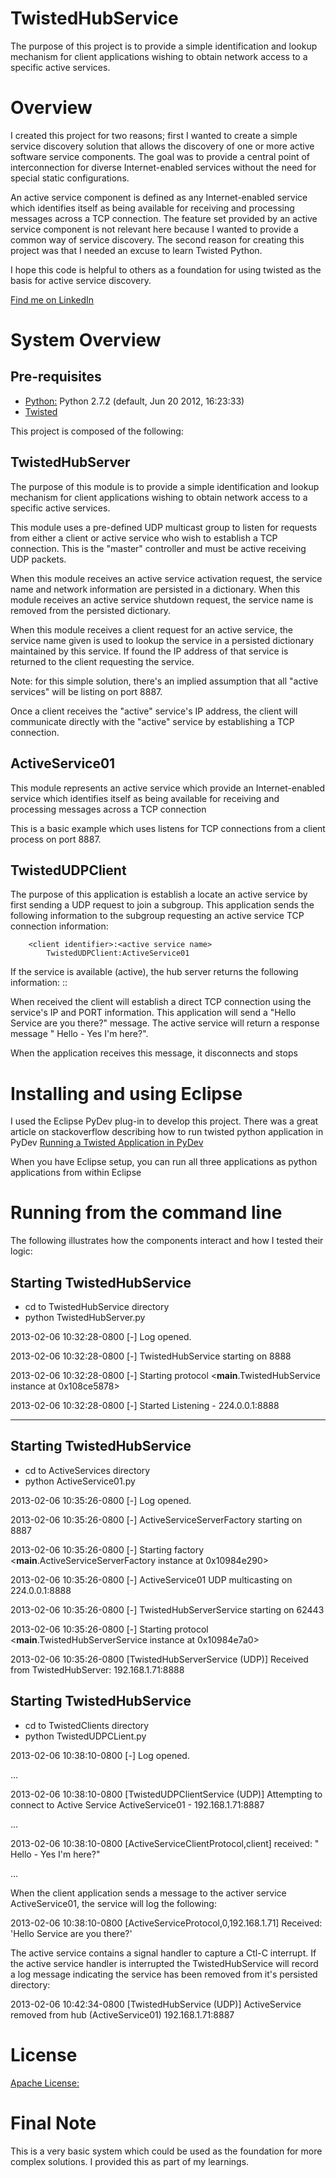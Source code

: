 TwistedHubService
=================

The purpose of this project is to provide a simple identification and lookup mechanism for client applications wishing to obtain network access to a specific active services.

# Overview

I created this project for two reasons; first I wanted to create a simple service discovery solution that allows the discovery of
one or more active software service components. The goal was to provide a central point of interconnection for diverse
Internet-enabled services without the need for special static configurations.

An active service component is defined as any Internet-enabled service which identifies itself as being available for receiving
and processing messages across a TCP connection. The feature set provided by an active service component is not relevant here
because I wanted to provide a common way of service discovery. The second reason for creating this project was that I needed an
excuse to learn Twisted Python.

I hope this code is helpful to others as a foundation for using twisted as the basis for active service discovery.

[Find me on LinkedIn](www.linkedin.com/pub/jeff-hollar/0/6b7/813/)

# System Overview

Pre-requisites
--------------
* [Python:](http://www.python.org) Python 2.7.2 (default, Jun 20 2012, 16:23:33)
* [Twisted](http://twistedmatrix.com/trac/wiki)

This project is composed of the following:

TwistedHubServer
----------------
The purpose of this module is to provide a simple identification and lookup mechanism for client
applications wishing to obtain network access to a specific active services.

This module uses a pre-defined UDP multicast group to listen for requests from either a client or active service
who wish to establish a TCP connection. This is the "master" controller and must be active receiving UDP packets.

When this module receives an active service activation request, the service name and network information are persisted in a dictionary.
When this module receives an active service shutdown request, the service name is removed from the persisted dictionary.

When this module receives a client request for an active service, the service name given is used to lookup the service in a
persisted dictionary maintained by this service. If found the IP address of that service is returned to the client requesting the service.

Note: for this simple solution, there's an implied assumption that all "active services" will be listing on port 8887.

Once a client receives the "active" service's IP address, the client will communicate directly with the "active"
service by establishing a TCP connection.

ActiveService01
---------------
This module represents an active service which provide an Internet-enabled service which
identifies itself as being available for receiving and processing messages across a TCP connection

This is a basic example which uses listens for TCP connections from a client process on port 8887.

TwistedUDPClient
----------------
The purpose of this application is establish a locate an active service by first sending a UDP request to join
a subgroup. This application sends the following information to the subgroup requesting an active service TCP
connection information:

        <client identifier>:<active service name>
            TwistedUDPClient:ActiveService01

If the service is available (active), the hub server returns the following information:
        <active service name>:<active service IP>:<active service PORT>

When received the client will establish a direct TCP connection using the service's IP and PORT information.
This application will send a "Hello Service are you there?" message. The active service will return a response
message "<service> Hello - Yes I'm here?".

When the application receives this message, it disconnects and stops

# Installing and using Eclipse

I used the Eclipse PyDev plug-in to develop this project. There was a great article on stackoverflow describing how to run twisted
python application in PyDev [Running a Twisted Application in PyDev](http://stackoverflow.com/questions/4794707/running-a-twisted-application-in-pydev)

When you have Eclipse setup, you can run all three applications as python applications from within Eclipse

# Running from the command line

The following illustrates how the components interact and how I tested their logic:

Starting TwistedHubService
--------------------------
 * cd to TwistedHubService directory
 * python TwistedHubServer.py

2013-02-06 10:32:28-0800 [-] Log opened.

2013-02-06 10:32:28-0800 [-] TwistedHubService starting on 8888

2013-02-06 10:32:28-0800 [-] Starting protocol <__main__.TwistedHubService instance at 0x108ce5878>

2013-02-06 10:32:28-0800 [-] Started Listening - 224.0.0.1:8888

-------------------------------
Starting TwistedHubService
--------------------------
 * cd to ActiveServices directory
 * python ActiveService01.py

2013-02-06 10:35:26-0800 [-] Log opened.

2013-02-06 10:35:26-0800 [-] ActiveServiceServerFactory starting on 8887

2013-02-06 10:35:26-0800 [-] Starting factory <__main__.ActiveServiceServerFactory instance at 0x10984e290>

2013-02-06 10:35:26-0800 [-] ActiveService01 UDP multicasting on 224.0.0.1:8888

2013-02-06 10:35:26-0800 [-] TwistedHubServerService starting on 62443

2013-02-06 10:35:26-0800 [-] Starting protocol <__main__.TwistedHubServerService instance at 0x10984e7a0>

2013-02-06 10:35:26-0800 [TwistedHubServerService (UDP)] Received from TwistedHubServer: 192.168.1.71:8888

Starting TwistedHubService
--------------------------
 * cd to TwistedClients directory
 * python TwistedUDPCLient.py

2013-02-06 10:38:10-0800 [-] Log opened.

...

2013-02-06 10:38:10-0800 [TwistedUDPClientService (UDP)] Attempting to connect to Active Service ActiveService01 - 192.168.1.71:8887

...

2013-02-06 10:38:10-0800 [ActiveServiceClientProtocol,client] received: "<service> Hello - Yes I'm here?"

...

When the client application sends a message to the activer service ActiveService01, the service will log the following:

2013-02-06 10:38:10-0800 [ActiveServiceProtocol,0,192.168.1.71] Received: 'Hello Service are you there?'

The active service contains a signal handler to capture a Ctl-C interrupt. If the active service handler is interrupted 
the TwistedHubService will record a log message indicating the service has been removed from it's persisted directory:

2013-02-06 10:42:34-0800 [TwistedHubService (UDP)] ActiveService removed from hub (ActiveService01) 192.168.1.71:8887

# License
[Apache License:](http://www.apache.org/licenses/LICENSE-2.0.html)

# Final Note
This is a very basic system which could be used as the foundation for more complex solutions. I provided this as part of
my learnings. 

